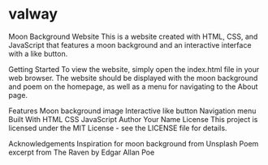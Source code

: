 # valway
Moon Background Website
This is a website created with HTML, CSS, and JavaScript that features a moon background and an interactive interface with a like button.

Getting Started
To view the website, simply open the index.html file in your web browser. The website should be displayed with the moon background and poem on the homepage, as well as a menu for navigating to the About page.

Features
Moon background image
Interactive like button
Navigation menu
Built With
HTML
CSS
JavaScript
Author
Your Name
License
This project is licensed under the MIT License - see the LICENSE file for details.

Acknowledgements
Inspiration for moon background from Unsplash
Poem excerpt from The Raven by Edgar Allan Poe


